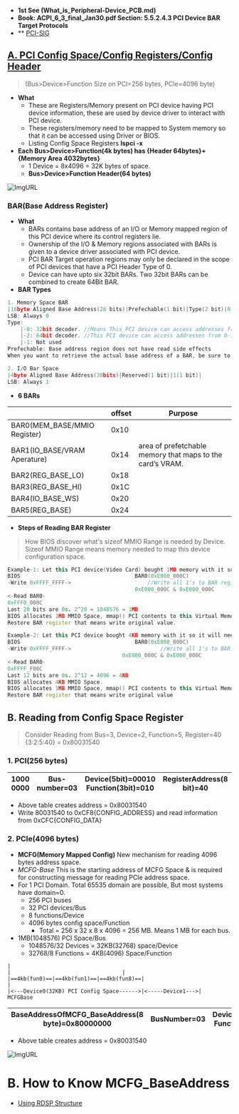 - **1st See (What_is_Peripheral-Device_PCB.md)**
- **Book: ACPI_6_3_final_Jan30.pdf Section: 5.5.2.4.3 PCI Device BAR Target Protocols**
- ** [PCI-SIG](https://pcisig.com/specifications?field_technology_value%5B%5D=express&speclib=bar)

## [A. PCI Config Space/Config Registers/Config Header](https://wiki.osdev.org/PCI#PCI_Device_Structure)
> (Bus>Device>Function Size on PCI=256 bytes, PCIe=4096 byte)
- **What** 
	- These are Registers/Memory present on PCI device having PCI device information, these are used by device driver to interact with PCI device.
	- These registers/memory need to be mapped to System memory so that it can be accessed using Driver or BIOS.
	- Listing Config Space Registers **lspci -x**
- **Each Bus>Device>Function(4k bytes) has {Header 64bytes}+{Memory Area 4032bytes}**
	- 1 Device = 8x4096 = 32K bytes of space.
	- **Bus>Device>Function Header(64 bytes)**

![ImgURL](https://i.ibb.co/Tt0N7Tq/pci-header.png)

### BAR(Base Address Register)
- **What** 
	- BARs contains base address of an I/O or Memory mapped region of this PCI device where its control registers lie.
	- Ownership of the I/O & Memory regions associated with BARs is given to a device driver associated with PCI device.
	- PCI BAR Target operation regions may only be declared in the scope of PCI devices that have a PCI Header Type of 0.
	- Device can have upto six 32bit BARs. Two 32bit BARs can be combined to create 64Bit BAR.
- **BAR Types**
```c
1. Memory Space BAR
|16byte Aligned Base Address(28 bits)|Prefechable(1 bit)|Type(2 bit)|0(1 bit)|
LSB: Always 0
Type:
	|-0: 32bit decoder.	//Means This PCI device can access addresses from 0-4GB. 2^32 = 4GB. BIOS will mmap this device's Memory(after header) to MMIO_LOW.
	|-2: 64bit decoder.	//This PCI device can access addresses from 0-16ExaBytes. BIOS can allocate space from MMIO_LOW or MMIO_HIGH. In this case next BAR is ganged together.
	|-1: Not used
Prefechable: Base address region does not have read side effects
When you want to retrieve the actual base address of a BAR, be sure to mask the lower bits.

2. I/O Bar Space
|4byte Aligned Base Address(30bits)|Reserved(1 bit)|1(1 bit)|
LSB: Always 1

```
- **6 BARs**

||offset|Purpose|
|---|---|---|
|BAR0(MEM_BASE/MMIO Register)|0x10||
|BAR1(IO_BASE/VRAM Aperature)|0x14|area of prefetchable memory that maps to the card’s VRAM.|
|BAR2(REG_BASE_LO)|0x18||
|BAR3(REG_BASE_HI)|0x1C||
|BAR4(IO_BASE_WS)|0x20||
|BAR5(REG_BASE)|0x24||

- **Steps of Reading BAR Register**
> How BIOS discover what's sizeof MMIO Range is needed by Device. Sizeof MMIO Range means memory needed to map this device configuration space.
```c++
Example-1: Let this PCI device(Video Card) bought 1MB memory with it so it will need 1MB of MMIO range.
BIOS									BAR0(0xE000_000C)
-Write 0xFFFF_FFFF->						//Write all 1's to BAR register
										0xE000_000C & 0xE000_000C
<-Read BAR0-
0xFFF0_000C
Last 20 bits are 0s. 2^20 = 1048576 = 1MB
BIOS allocates 1MB MMIO Space, mmap() PCI contents to this Virtual Memory. Driver can use this VM to interact with PCI device.
Restore BAR register that means write original value.

Example-2: Let this PCI device bought 4KB memory with it so it will need 4KB of MMIO range.
BIOS									BAR0(0xE000_000C)
-Write 0xFFFF_FFFF->							//Write all 1's to BAR register
									0xE000_000C & 0xE000_000C
<-Read BAR0-
0xFFFF_F00C
Last 12 bits are 0s. 2^12 = 4096 = 4KB
BIOS allocates 4KB MMIO Space.
BIOS allocates 1MB MMIO Space, mmap() PCI contents to this Virtual Memory. Driver can use this VM to interact with PCI device.
Restore BAR register that means write original value
```




## B. Reading from Config Space Register
> Consider Reading from Bus=3, Device=2, Function=5, Register=40 {3:2:5:40} = 0x80031540

### 1. PCI(256 bytes)

|1000 0000|Bus-number=03|Device(5bit)=00010 Function(3bit)=010|RegisterAddress(8 bit)=40| 
| --- | --- | --- | --- | 

- Above table creates address = 0x80031540
- Write 80031540 to 0xCF8{CONFIG_ADDRESS} and read information from 0xCFC{CONFIG_DATA}

### 2. PCIe(4096 bytes)
- **MCFG(Memory Mapped Config)** New mechanism for reading 4096 bytes address space.
- *MCFG-Base* This is the starting address of MCFG Space & is required for constructing message for reading PCIe address space.  
- For 1 PCI Domain.          Total 65535 domain are possible, But most systems have domain=0.
  - 256 PCI buses
  - 32 PCI devices/Bus
  - 8 functions/Device
  - 4096 bytes config space/Function
	  - Total = 256 x 32 x 8 x 4096 = 256 MB. Means 1 MB for each bus.
- 1MB(1048576) PCI Space/Bus
	- 1048576/32 Devices = 32KB(32768) space/Device
	- 32768/8 Functions = 4KB(4096) Space/Function
```
|																					|									|
|==4kb(fun0)==|==4kb(fun1)==|==4kb(fun8)==|									|
|<---Device0(32KB) PCI Config Space------>|<-----Device1--->|
MCFGBase
```
		
|BaseAddressOfMCFG_BaseAddress(8 byte)=0x80000000|BusNumber=03|Device(5bit)=00010 Function(3bit)=101|RegisterAddress(12bit)=40 |
| --- | --- | --- | --- |

- Above table creates address = 0x80031540		

![ImgURL](https://i.ibb.co/LSnZW04/mmcfg-space.png)


# B. How to Know MCFG_BaseAddress
- [Using RDSP Structure](RDSP.md)
